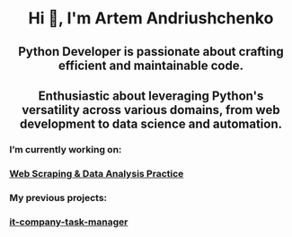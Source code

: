 <h1 align="center">Hi 👋, I'm Artem Andriushchenko </h1>
<h2 align="center">Python Developer is passionate about crafting efficient and maintainable code.</h2>
<h2 align="center">Enthusiastic about leveraging Python's versatility across various domains, from web development to data science and automation.</h2>

<h3>I’m currently working on:</h3> 

### [Web Scraping & Data Analysis Practice](#)
<h3>My previous projects:</h3> 

### [it-company-task-manager](https://github.com/ArtemLeo/it-company-task-manager)

